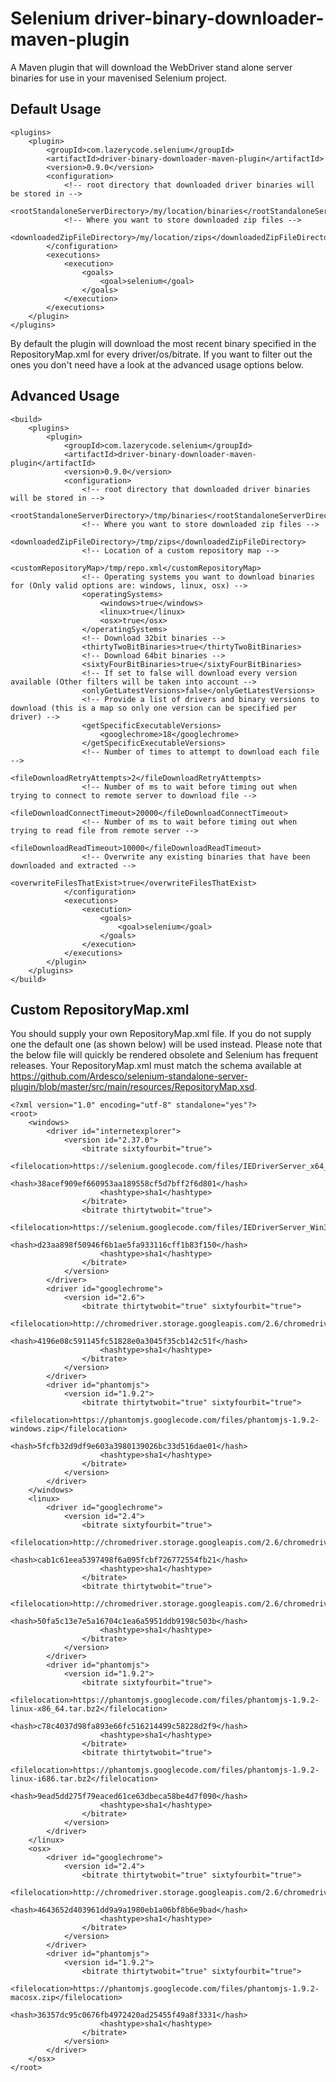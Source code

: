 Selenium driver-binary-downloader-maven-plugin
=================================

A Maven plugin that will download the WebDriver stand alone server binaries for use in your mavenised Selenium project.

Default Usage
-----

    <plugins>
        <plugin>
            <groupId>com.lazerycode.selenium</groupId>
            <artifactId>driver-binary-downloader-maven-plugin</artifactId>
            <version>0.9.0</version>
            <configuration>
                <!-- root directory that downloaded driver binaries will be stored in -->
                <rootStandaloneServerDirectory>/my/location/binaries</rootStandaloneServerDirectory>
                <!-- Where you want to store downloaded zip files -->
                <downloadedZipFileDirectory>/my/location/zips</downloadedZipFileDirectory>
            </configuration>
            <executions>
                <execution>
                    <goals>
                        <goal>selenium</goal>
                    </goals>
                </execution>
            </executions>
        </plugin>
    </plugins>

By default the plugin will download the most recent binary specified in the RepositoryMap.xml for every driver/os/bitrate.
If you want to filter out the ones you don't need have a look at the advanced usage options below.

Advanced Usage
-----

    <build>
        <plugins>
            <plugin>
                <groupId>com.lazerycode.selenium</groupId>
                <artifactId>driver-binary-downloader-maven-plugin</artifactId>
                <version>0.9.0</version>
                <configuration>
                    <!-- root directory that downloaded driver binaries will be stored in -->
                    <rootStandaloneServerDirectory>/tmp/binaries</rootStandaloneServerDirectory>
                    <!-- Where you want to store downloaded zip files -->
                    <downloadedZipFileDirectory>/tmp/zips</downloadedZipFileDirectory>
                    <!-- Location of a custom repository map -->
                    <customRepositoryMap>/tmp/repo.xml</customRepositoryMap>
                    <!-- Operating systems you want to download binaries for (Only valid options are: windows, linux, osx) -->
                    <operatingSystems>
                        <windows>true</windows>
                        <linux>true</linux>
                        <osx>true</osx>
                    </operatingSystems>
                    <!-- Download 32bit binaries -->
                    <thirtyTwoBitBinaries>true</thirtyTwoBitBinaries>
                    <!-- Download 64bit binaries -->
                    <sixtyFourBitBinaries>true</sixtyFourBitBinaries>
                    <!-- If set to false will download every version available (Other filters will be taken into account -->
                    <onlyGetLatestVersions>false</onlyGetLatestVersions>
                    <!-- Provide a list of drivers and binary versions to download (this is a map so only one version can be specified per driver) -->
                    <getSpecificExecutableVersions>
                        <googlechrome>18</googlechrome>
                    </getSpecificExecutableVersions>
                    <!-- Number of times to attempt to download each file -->
                    <fileDownloadRetryAttempts>2</fileDownloadRetryAttempts>
                    <!-- Number of ms to wait before timing out when trying to connect to remote server to download file -->
                    <fileDownloadConnectTimeout>20000</fileDownloadConnectTimeout>
                    <!-- Number of ms to wait before timing out when trying to read file from remote server -->
                    <fileDownloadReadTimeout>10000</fileDownloadReadTimeout>
                    <!-- Overwrite any existing binaries that have been downloaded and extracted -->
                    <overwriteFilesThatExist>true</overwriteFilesThatExist>
                </configuration>
                <executions>
                    <execution>
                        <goals>
                            <goal>selenium</goal>
                        </goals>
                    </execution>
                </executions>
            </plugin>
        </plugins>
    </build>

Custom RepositoryMap.xml
-----

You should supply your own RepositoryMap.xml file.  If you do not supply one the default one (as shown below) will be used instead.
Please note that the below file will quickly be rendered obsolete and Selenium has frequent releases.
Your RepositoryMap.xml must match the schema available at https://github.com/Ardesco/selenium-standalone-server-plugin/blob/master/src/main/resources/RepositoryMap.xsd.

    <?xml version="1.0" encoding="utf-8" standalone="yes"?>
    <root>
        <windows>
            <driver id="internetexplorer">
                <version id="2.37.0">
                    <bitrate sixtyfourbit="true">
                        <filelocation>https://selenium.googlecode.com/files/IEDriverServer_x64_2.37.0.zip</filelocation>
                        <hash>38acef909ef660953aa189558cf5d7bff2f6d801</hash>
                        <hashtype>sha1</hashtype>
                    </bitrate>
                    <bitrate thirtytwobit="true">
                        <filelocation>https://selenium.googlecode.com/files/IEDriverServer_Win32_2.37.0.zip</filelocation>
                        <hash>d23aa898f50946f6b1ae5fa933116cff1b83f150</hash>
                        <hashtype>sha1</hashtype>
                    </bitrate>
                </version>
            </driver>
            <driver id="googlechrome">
                <version id="2.6">
                    <bitrate thirtytwobit="true" sixtyfourbit="true">
                        <filelocation>http://chromedriver.storage.googleapis.com/2.6/chromedriver_win32.zip</filelocation>
                        <hash>4196e08c591145fc51828e0a3045f35cb142c51f</hash>
                        <hashtype>sha1</hashtype>
                    </bitrate>
                </version>
            </driver>
            <driver id="phantomjs">
                <version id="1.9.2">
                    <bitrate thirtytwobit="true" sixtyfourbit="true">
                        <filelocation>https://phantomjs.googlecode.com/files/phantomjs-1.9.2-windows.zip</filelocation>
                        <hash>5fcfb32d9df9e603a3980139026bc33d516dae01</hash>
                        <hashtype>sha1</hashtype>
                    </bitrate>
                </version>
            </driver>
        </windows>
        <linux>
            <driver id="googlechrome">
                <version id="2.4">
                    <bitrate sixtyfourbit="true">
                        <filelocation>http://chromedriver.storage.googleapis.com/2.6/chromedriver_linux64.zip</filelocation>
                        <hash>cab1c61eea5397498f6a095fcbf726772554fb21</hash>
                        <hashtype>sha1</hashtype>
                    </bitrate>
                    <bitrate thirtytwobit="true">
                        <filelocation>http://chromedriver.storage.googleapis.com/2.6/chromedriver_linux32.zip</filelocation>
                        <hash>50fa5c13e7e5a16704c1ea6a5951ddb9198c503b</hash>
                        <hashtype>sha1</hashtype>
                    </bitrate>
                </version>
            </driver>
            <driver id="phantomjs">
                <version id="1.9.2">
                    <bitrate sixtyfourbit="true">
                        <filelocation>https://phantomjs.googlecode.com/files/phantomjs-1.9.2-linux-x86_64.tar.bz2</filelocation>
                        <hash>c78c4037d98fa893e66fc516214499c58228d2f9</hash>
                        <hashtype>sha1</hashtype>
                    </bitrate>
                    <bitrate thirtytwobit="true">
                        <filelocation>https://phantomjs.googlecode.com/files/phantomjs-1.9.2-linux-i686.tar.bz2</filelocation>
                        <hash>9ead5dd275f79eaced61ce63dbeca58be4d7f090</hash>
                        <hashtype>sha1</hashtype>
                    </bitrate>
                </version>
            </driver>
        </linux>
        <osx>
            <driver id="googlechrome">
                <version id="2.4">
                    <bitrate thirtytwobit="true" sixtyfourbit="true">
                        <filelocation>http://chromedriver.storage.googleapis.com/2.6/chromedriver_mac32.zip</filelocation>
                        <hash>4643652d403961dd9a9a1980eb1a06bf8b6e9bad</hash>
                        <hashtype>sha1</hashtype>
                    </bitrate>
                </version>
            </driver>
            <driver id="phantomjs">
                <version id="1.9.2">
                    <bitrate thirtytwobit="true" sixtyfourbit="true">
                        <filelocation>https://phantomjs.googlecode.com/files/phantomjs-1.9.2-macosx.zip</filelocation>
                        <hash>36357dc95c0676fb4972420ad25455f49a8f3331</hash>
                        <hashtype>sha1</hashtype>
                    </bitrate>
                </version>
            </driver>
        </osx>
    </root>